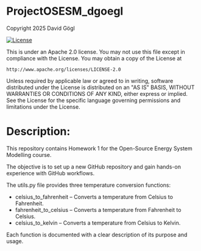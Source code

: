 # ProjectOSESM_dgoegl

Copyright 2025 David Gögl

[![License](https://img.shields.io/badge/License-Apache_2.0-blue.svg)](https://opensource.org/licenses/Apache-2.0)

This is under an Apache 2.0 license. You may not use this file except in compliance with the License. You may obtain a copy of the License at

```
http://www.apache.org/licenses/LICENSE-2.0
```

Unless required by applicable law or agreed to in writing, software distributed under the License is distributed on an "AS IS" BASIS, WITHOUT WARRANTIES OR CONDITIONS OF ANY KIND, either express or implied. See the License for the specific language governing permissions and limitations under the License.

# Description:

This repository contains Homework 1 for the Open-Source Energy System Modelling course.

The objective is to set up a new GitHub repository and gain hands-on experience with GitHub workflows.

The utils.py file provides three temperature conversion functions:

- celsius_to_fahrenheit – Converts a temperature from Celsius to Fahrenheit.
- fahrenheit_to_celsius – Converts a temperature from Fahrenheit to Celsius.
- celsius_to_kelvin – Converts a temperature from Celsius to Kelvin.

Each function is documented with a clear description of its purpose and usage.
